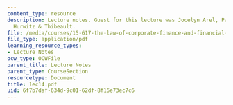 ```yaml
---
content_type: resource
description: Lecture notes. Guest for this lecture was Jocelyn Arel, Partner, Testa
  Hurwitz & Thibeault.
file: /media/courses/15-617-the-law-of-corporate-finance-and-financial-markets-spring-2004/6f7b7daf634d9c0162df8f16e73ec7c6_lec14.pdf
file_type: application/pdf
learning_resource_types:
- Lecture Notes
ocw_type: OCWFile
parent_title: Lecture Notes
parent_type: CourseSection
resourcetype: Document
title: lec14.pdf
uid: 6f7b7daf-634d-9c01-62df-8f16e73ec7c6
---
```

